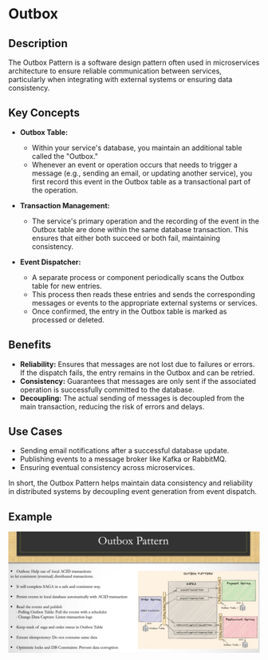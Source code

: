 # Outbox

## Description

The Outbox Pattern is a software design pattern often used in microservices architecture to ensure reliable communication between services, particularly when integrating with external systems or ensuring data consistency.

## Key Concepts

- **Outbox Table:**

   - Within your service's database, you maintain an additional table called the "Outbox."
   - Whenever an event or operation occurs that needs to trigger a message (e.g., sending an email, or updating another service), you first record this event in the Outbox table as a transactional part of the operation.

- **Transaction Management:**

   - The service's primary operation and the recording of the event in the Outbox table are done within the same database transaction. This ensures that either both succeed or both fail, maintaining consistency.

- **Event Dispatcher:**

   - A separate process or component periodically scans the Outbox table for new entries.
   - This process then reads these entries and sends the corresponding messages or events to the appropriate external systems or services.
   - Once confirmed, the entry in the Outbox table is marked as processed or deleted.

## Benefits

- **Reliability:** Ensures that messages are not lost due to failures or errors. If the dispatch fails, the entry remains in the Outbox and can be retried.
- **Consistency:** Guarantees that messages are only sent if the associated operation is successfully committed to the database.
- **Decoupling:** The actual sending of messages is decoupled from the main transaction, reducing the risk of errors and delays.

## Use Cases

- Sending email notifications after a successful database update.
- Publishing events to a message broker like Kafka or RabbitMQ.
- Ensuring eventual consistency across microservices.

In short, the Outbox Pattern helps maintain data consistency and reliability in distributed systems by decoupling event generation from event dispatch.

## Example

![](outbox/image1.jpg)
